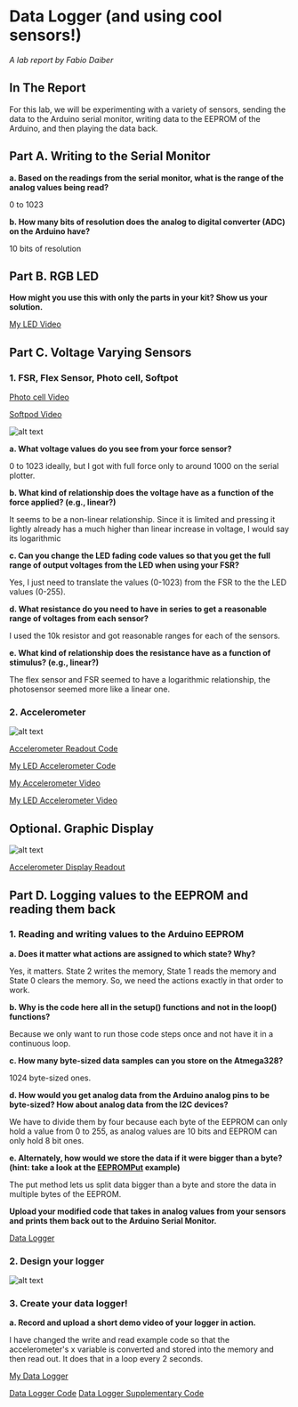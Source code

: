 # Data Logger (and using cool sensors!)

*A lab report by Fabio Daiber*

## In The Report

For this lab, we will be experimenting with a variety of sensors, sending the data to the Arduino serial monitor, writing data to the EEPROM of the Arduino, and then playing the data back.

## Part A.  Writing to the Serial Monitor
 
**a. Based on the readings from the serial monitor, what is the range of the analog values being read?**

0 to 1023 
 
**b. How many bits of resolution does the analog to digital converter (ADC) on the Arduino have?**

10 bits of resolution

## Part B. RGB LED

**How might you use this with only the parts in your kit? Show us your solution.**

[My LED Video](https://drive.google.com/open?id=1SRsN0FYcIjWrv73loGzUpagxaswRwJ33)

## Part C. Voltage Varying Sensors 
 
### 1. FSR, Flex Sensor, Photo cell, Softpot

[Photo cell Video](https://drive.google.com/open?id=1DjW83KqeYk6Wxkmnn9uQT6XsC6OcUsjh)

[Softpod Video](https://drive.google.com/open?id=1aBb9JqV09UNu4T3Pooz885IwiTtsQge3)

![alt text](https://github.com/fpdaiber/IDD-Fa19-Lab3/blob/master/IMG_2409.jpg)

**a. What voltage values do you see from your force sensor?**

0 to 1023 ideally, but I got with full force only to around 1000 on the serial plotter.

**b. What kind of relationship does the voltage have as a function of the force applied? (e.g., linear?)**

It seems to be a non-linear relationship. Since it is limited and pressing it lightly already has a much higher than linear increase in voltage, I would say its logarithmic 

**c. Can you change the LED fading code values so that you get the full range of output voltages from the LED when using your FSR?**

Yes, I just need to translate the values (0-1023) from the FSR to the the LED values (0-255).

**d. What resistance do you need to have in series to get a reasonable range of voltages from each sensor?**

I used the 10k resistor and got reasonable ranges for each of the sensors.

**e. What kind of relationship does the resistance have as a function of stimulus? (e.g., linear?)**

The flex sensor and FSR seemed to have a logarithmic relationship, the photosensor seemed more like a linear one.

### 2. Accelerometer

![alt text](https://github.com/fpdaiber/IDD-Fa19-Lab3/blob/master/IMG_2414.jpg)
 
[Accelerometer Readout Code](https://github.com/fpdaiber/IDD-Fa19-Lab3/blob/master/Accelerometer_Readout.ino)

[My LED Accelerometer Code](https://github.com/fpdaiber/IDD-Fa19-Lab3/blob/master/LED_Accelerometer.ino)

[My Accelerometer Video](https://drive.google.com/open?id=1gqXsrwhZ9OIs06ask1yJv-BFlyHW9U0M)

[My LED Accelerometer Video](https://drive.google.com/open?id=1L6ip1XDxxLvCXOJw2VP8_syrSmLQGZ-4)

## Optional. Graphic Display

![alt text](https://github.com/fpdaiber/IDD-Fa19-Lab3/blob/master/IMG_2431.jpg)

[Accelerometer Display Readout](https://drive.google.com/open?id=1neTwpgaFd-oVpgv9QMFJmRIcQVswRHfI)

## Part D. Logging values to the EEPROM and reading them back
 
### 1. Reading and writing values to the Arduino EEPROM

**a. Does it matter what actions are assigned to which state? Why?**

Yes, it matters. State 2 writes the memory, State 1 reads the memory and State 0 clears the memory. So, we need the actions exactly in that order to work. 

**b. Why is the code here all in the setup() functions and not in the loop() functions?**

Because we only want to run those code steps once and not have it in a continuous loop.

**c. How many byte-sized data samples can you store on the Atmega328?**

1024 byte-sized ones.

**d. How would you get analog data from the Arduino analog pins to be byte-sized? How about analog data from the I2C devices?**

We have to divide them by four because each byte of the EEPROM can only hold a value from 0 to 255, as analog values are 10 bits and EEPROM can only hold 8 bit ones.

**e. Alternately, how would we store the data if it were bigger than a byte? (hint: take a look at the [EEPROMPut](https://www.arduino.cc/en/Reference/EEPROMPut) example)**

The put method lets us split data bigger than a byte and store the data in multiple bytes of the EEPROM.

**Upload your modified code that takes in analog values from your sensors and prints them back out to the Arduino Serial Monitor.**

[Data Logger](https://github.com/fpdaiber/IDD-Fa19-Lab3/blob/master/Data_logger.ino)

### 2. Design your logger
 
![alt text](https://github.com/fpdaiber/IDD-Fa19-Lab3/blob/master/IMG_2438.jpg)

### 3. Create your data logger!
 
**a. Record and upload a short demo video of your logger in action.**

I have changed the write and read example code so that the accelerometer's x variable is converted and stored into the memory and then read out. It does that in a loop every 2 seconds. 

[My Data Logger](https://drive.google.com/open?id=1TAHan60fghWIMEWZ-vNUmiHDqy9LhT3R)

[Data Logger Code](https://github.com/fpdaiber/IDD-Fa19-Lab3/blob/master/Data_logger.ino)
[Data Logger Supplementary Code](https://github.com/fpdaiber/IDD-Fa19-Lab3/blob/master/clear.ino)
